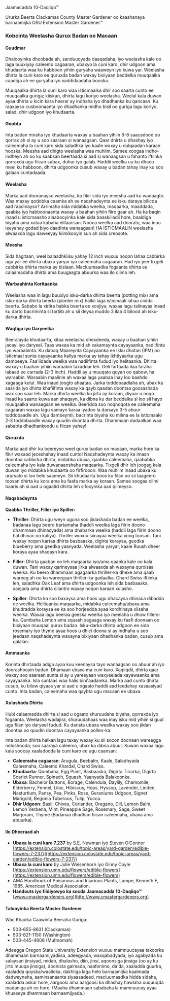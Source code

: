 Jaamacadda 10-Daqiiqo™

Ururka Beerta Clackamas County Master Gardener oo kaashanaya barnaamijka OSU Extension Master Gardener™

### Kobcinta Weelasha Qurux Badan oo Macaan
#### Guudmar
Dhalooyinka dhoobada ah, sanduuqyada daaqadaha, iyo weelasha kale oo laga buuxiyay caleemo cagaaran, ubaxyo la cuni karo, dhir udgoon ama khudaarta waa ku habboon yihiin guryaha waaweyn iyo kuwa yar. Weelasha dhirta la cuni karo ee quruxda badan waxay bixiyaan beddelka muuqaalka caadiga ah ee guryaha iyo xaddidaadaha booska. 

Muuqaalka dhirta la cuni karo waa isticmaalka dhir soo saarta cunto ee muuqaalka guriga; kiiskan, dhirta lagu koriyo weelasha. Weelal kala duwan ayaa dhirta u kicin kara heerar ay indhaha iyo dhadhanka ku qancaan. Ku raaxayso cusboonaanta iyo dhadhanka midho bisil oo guriga lagu koriyo, salad, dhir udgoon iyo khudaarta.

#### Goobta
Inta badan miraha iyo khudaarta waxay u baahan yihiin 6-8 saacadood oo qorrax ah si ay u soo saaraan si wanaagsan. Qaar dhirta u dhashay iyo caleemaha la cuni karo sida saladhka iyo kaale waxay u dulqaadan karaan hooska. Meesha aad dhigto weelasha waa muhiim. Samee xoogaa indho-indheyn ah oo ku saabsan beertaada si aad si wanaagsan u fahanto iftiinka qorraxda ugu fiican subax, duhur iyo galab. Haddii weelka uu ku dhaco meel ku habboon, dhirta udgoonka cusub waxay u badan tahay inay ku soo galaan cuntadaada.

#### Weelasha
Marka aad dooranayso weelasha, ka fikir sida iyo meesha aad ku wadaagto. Waa maxay qodobka caamka ah ee naqshadeynta ee isku daraya bilicda aad raadinayso? Arrimaha sida midabka weelka, maqaarka, maaddada, qaabka iyo habboonaanta waxay u baahan yihiin fiiro gaar ah. Ha ka baqin inaad u isticmaasho alaabooyinka kale sida baaskiiladii hore, baaldiga biyaha ama xataa kabaha dillaacsan. Nooca weelka aad doorato, waa inuu leeyahay godad biyo daadinta wanaagsan! HA ISTICMAALIN weelasha alwaaxda lagu daweeyay kiimikooyin sun ah sida creosote.

#### Meesha
Sida hagitaan, weel balaadhkiisu yahay 12 inch wuxuu noqon lahaa cabbirka ugu yar ee dhirta ubaxa yaryar iyo caleemaha cagaaran. Had iyo jeer tixgeli cabbirka dhirta marka ay bislaan. Macluumaadka fogaanta dhirta ee calaamadaha dhirta ama buugaagta abuurka waa ilo qiimo leh.

#### Warbaahinta Koritaanka
Weelasha waa in lagu buuxiyo isku-darka dhirta beerta (potting mix) ama isku-darka dhirta beerta (planter mix) halkii laga isticmaali lahaa ciidda beerta. Sababo la xiriira habka beerta ee xoojiya, waxaa lagu talinayaa inaad ku darto bacriminta si tartiib ah u sii deysa muddo 3 ilaa 4 bilood ah isku-darka dhirta.

#### Waqtiga iyo Daryeelka
Beeralayda khudaarta, xitaa weelasha dhexdeeda, waxay u baahan yihiin jacayl iyo daryeel. Taas waxaa ka mid ah xakamaynta cayayaanka, nadiifinta iyo waraabinta. Ku dabaq Maareynta Cayayaanka ee Isku dhafan (IPM) oo isticmaal sunta cayayaanka kaliya marka ay tahay ikhtiyaarka ugu dambeeya. Faa'iidada weelka waa nadiifinta fudud iyo helitaanka. Dhirta waxay u baahan yihiin waraabin taxaddar leh. Geli fartaada ilaa faraha labaad ee carrada (2-3 inch). Haddii ay u muuqato qoyan oo qabow, ha waraabin. Waraabin maalinle ah waxaa laga yaabaa inay loo baahdo xagaaga kulul. Waa inaad joogto ahaataa. Jarka toddobaadlaha ah, ubax ka saarida iyo dhirta khafiifinta waxay ka qayb qaadan doontaa goosashada wax soo saar leh. Marka dhirta weelka ku jirta ay koraan, diyaar u noqo inaad ka saarto kuwa aan shaqayn, ka dibna ku dar beddalka si loo sii hayo muuqaalka wanaagsan ee weelka. Beeridda soo noqnoqota ee caleemaha cagaaran waxaa lagu samayn karaa iyadoo la darsayo 3-5 abuur toddobaadle ah. Ugu dambeyntii, bacrinta biyaha ku milma ee la isticmaalo 2-3 toddobaadle waxay quudin doontaa dhirta. Dhammaan dadaalkan waa sababta dhadhankoodu u fiican yahay!

#### Quruxda
Marka aad dhir ku beereyso weel qurux badan oo macaan, marka hore ka fikir waxaad jeceshahay inaad cunto! Naqshadeynta waxay ka imaan doontaa cabbirka dhirta, midabka ubaxa, qaabka caleemaha, qaababka caleemaha iyo kala duwanaanshaha maqaarka. Tixgeli dhir leh joogag kala duwan iyo midabka khudaarta oo firfircoon. Waa muhiim inaad ubaxa ku urursato si loo helo saameyn. Sii khudaarta boos ku filan oo sii taageero toosan dhirta ku kora ama ku faafa marka ay koraan. Samee xoogaa cilmi baaris ah si aad u ogaatid dhirta leh sifooyinka aad qiimeyso.

#### Naqshadeynta
**Qaabka Thriller, Filler iyo Spiller:**

- **Thriller**: Dhirta ugu weyn uguna soo jiidashada badan ee weelka, badanaa lagu beero bartamaha (haddii weelka laga fiirin doono dhammaan dhinacyada) ama dhabarka weelka (haddii laga fiirin doono hal dhinac oo kaliya). Thriller wuxuu siinayaa weelka xoog toosan. Tani waxay noqon kartaa dhirta basbaaska, digirta koraysa, geedka blueberry ama geedka yaanyada. Weelasha yaryar, kaale Ruush dheer koraya ayaa shaqayn kara.

- **Filler**: Dhirta gaaban oo leh maqaarka iyo/ama qaabka kale oo kala duwan. Tani waxay qarineysaa jirka alwaaxda ah waxayna qurxisaa weelka. Ku beero dhammaan agagaarka thriller-ka dhexe ama qaab wareeg ah oo ku wareegsan thriller-ka gadaalka. Chard Swiss iftiinka leh, saladhka Oak Leaf ama dhirta udgoonka leh sida basbaaska, xanjada ama dhirta cilantro waxay noqon karaan xulasho.

- **Spiller**: Dhirta ka soo baxaysa ama hoos ugu dhacaysa dhinaca dibadda ee weelka. Helitaanka maqaarka, midabka caleemaha/ubaxa ama khudradda koraysa ee ka soo horjeedda ayaa kordhinaya xiisaha weelka. Waxaa lagu beeraa geeska weelka iyo meelaha u dhow fillers-ka. Qumbaha Lemon ama squash xagaaga waxay ku faafi doonaan oo bixiyaan muuqaal qurux badan. Isku-darka dhirta udgoon ee sida rosemary iyo thyme ayaa hoos u dhici doona si ay indhaha u soo jeedaan naqshadeynta waxayna bixiyaan dhadhanka badan, cusub ama qalalan.

#### Ammaanka
Korinta dhirtaada adiga ayaa kuu keenaysa tayo wanaagsan oo abuur ah iyo doorashooyin badan. Dhamaan ubaxa ma cuni karo. Xaqiiqdii, dhirta qaar waxay soo saaraan sunta si ay u yareeyaan waxyeelada xayawaanka ama cayayaanka. Isla suntaas waa halis bini'aadamka. Marka aad cunto dhirta cusub, ku bilow qiyaas yar si aad u ogaato haddii aad leedahay xasaasiyad cunto. Inta badan, caleemaha waa qaybta ugu macaan ee ubaxa.

#### Xulashada Dhirta
Hubi calaamadda dhirta si aad u ogaato shuruudaha biyaha, qorraxda iyo fogaanta. Weelasha wadajira, shuruudahaas waa inay isku mid yihiin si guul ugu filan iyo daryeel fudud. Ku darista ubaxa weelka waxay soo jiidan doontaa oo quudin doontaa cayayaanka pollen-ka.

Inta badan dhirta halkan lagu taxay waxay ku sii socon doonaan wareegga noloshooda; soo saaraya caleemo, ubax ka dibna abuur. Kuwan waxaa lagu kala soocay xaaladooda la cuni karo ee ugu caansan:

- **Caleemaha cagaaran**: Arugula, Beebalm, Kaale, Saladhyada Caleemaha, Caleemo Khardal, Chard Swiss.
- **Khudaarta**: Qumbaha, Egg Plant, Basbaaska, Digirta Tiirarka, Digirta Scarlet Runner, Spinach, Squash, Yaanyada Balakoonka.
- **Ubaxa**: Bachelor Buttons, Borage, Calendula, Daylily, Chamomile, Elderberry, Fennel, Lilac, Hibiscus, Hops, Hyssop, Lavender, Linden, Nasturtium, Pansy, Pea, Pinks, Rose, Geraniums Udgoon, Signet Marigold, Begonia Tuberous, Tulip, Yucca.
- **Dhir Udgoon**: Basil, Chives, Coriander, Oregano, Dill, Lemon Balm, Lemon Verbena, Mint, Pineapple Sage, Rosemary, Sage, Sweet Marjoram, Thyme (Badanaa dhadhan fiican caleemaha, ubaxa ama abuurka).

#### Ilo Dheeraad ah
- **Ubaxa la cuni karo 7.237** by S.E. Newman iyo Steven O’Connor [https://extension.colostate.edu/topic-areas/yard-garden/edible-flowers-7-237/](https://extension.colostate.edu/topic-areas/yard-garden/edible-flowers-7-237/)
- **Ubaxa la cuni karo** by Julie Weisenhorn iyo Ginny Coyle [https://extension.umn.edu/flowers/edible-flowers](https://extension.umn.edu/flowers/edible-flowers)
- AMA Handbook of Poisonous and Injurious Plants, Lampe, Kenneth F, 1985. American Medical Association.
- **Handouts iyo fiidiyowyo ka socda Jaamacadda 10-Daqiiqo™** [www.cmastergardeners.org](http://www.cmastergardeners.org)

#### Talooyinka Beerta Master Gardener
Wac Khadka Caawinta Beeraha Guriga:  
- 503-655-8631 (Clackamas)  
- 503-821-1150 (Washington)  
- 503-445-4608 (Multnomah)

Adeegga Oregon State University Extension wuxuu mamnuucayaa takoorka dhammaan barnaamijyadiisa, adeegyada, waxqabadyada, iyo agabyada ku salaysan jinsiyad, midab, dhalasho, diin, jinsi, aqoonsiga jinsiga (oo ay ku jirto muuqa jinsiga), doonista galmada, naafonimo, da'da, xaaladda guurka, xaaladda qoyska/waalidka, dakhliga laga helo barnaamijka kaalmada dadweynaha, aaminsanaanta siyaasadeed, macluumaadka hidda sidaha, xaaladda askar hore, aargoosi ama aargoosi ka dhashay hawlaha xuquuqda madaniga ah ee hore. (Maaha dhammaan sababaha la mamnuucay ayaa khuseeya dhammaan barnaamijyada.)